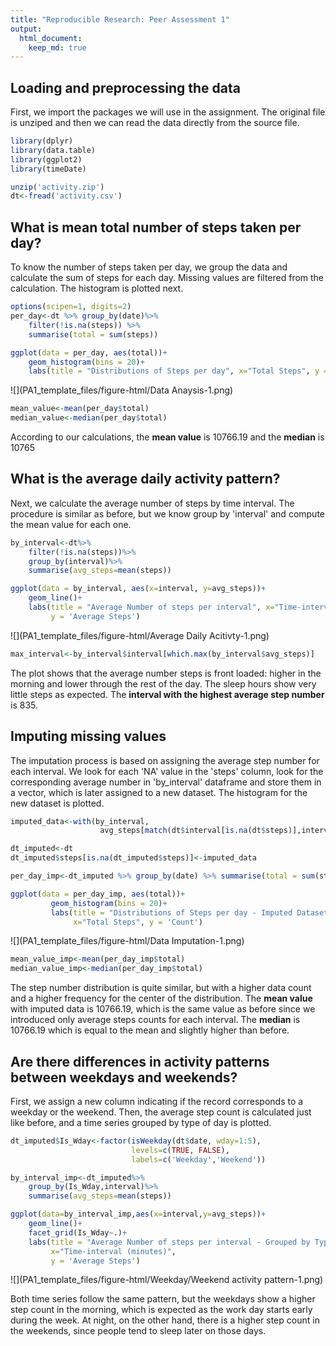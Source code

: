 ```yaml
---
title: "Reproducible Research: Peer Assessment 1"
output: 
  html_document:
    keep_md: true
---
```



## Loading and preprocessing the data

First, we import the packages we will use in the assignment. The original file is unziped and then we can read the data directly from the source file.

```r
library(dplyr)
library(data.table)
library(ggplot2)
library(timeDate)

unzip('activity.zip')
dt<-fread('activity.csv')
```

## What is mean total number of steps taken per day?
To know the number of steps taken per day, we group the data and calculate the sum of steps for each day. Missing values are filtered from the calculation. The histogram is plotted next.



```r
options(scipen=1, digits=2)
per_day<-dt %>% group_by(date)%>% 
    filter(!is.na(steps)) %>% 
    summarise(total = sum(steps))

ggplot(data = per_day, aes(total))+
    geom_histogram(bins = 20)+
    labs(title = "Distributions of Steps per day", x="Total Steps", y = 'Count')
```

![](PA1_template_files/figure-html/Data Anaysis-1.png)<!-- -->

```r
mean_value<-mean(per_day$total)
median_value<-median(per_day$total)
```

According to our calculations, the **mean value** is 10766.19 and the **median** is 10765

## What is the average daily activity pattern?

Next, we calculate the average number of steps by time interval. The procedure is similar as before, but we know group by 'interval' and compute the mean value for each one.

```r
by_interval<-dt%>%
    filter(!is.na(steps))%>%
    group_by(interval)%>%
    summarise(avg_steps=mean(steps))

ggplot(data = by_interval, aes(x=interval, y=avg_steps))+
    geom_line()+
    labs(title = "Average Number of steps per interval", x="Time-interval (minutes)", 
         y = 'Average Steps')
```

![](PA1_template_files/figure-html/Average Daily Acitivty-1.png)<!-- -->

```r
max_interval<-by_interval$interval[which.max(by_interval$avg_steps)]
```

The plot shows that the average number steps is front loaded: higher in the morning and lower through the rest of the day. The sleep hours show very little steps as expected. The **interval with the highest average step number** is 835.

## Imputing missing values
The imputation process is based on assigning the average step number for each interval. We look for each 'NA' value in the 'steps' column, look for the corresponding average number in 'by_interval' dataframe and store them in a vector, which is later assigned to a new dataset. The histogram for the new dataset is plotted.


```r
imputed_data<-with(by_interval,
                    avg_steps[match(dt$interval[is.na(dt$steps)],interval)])

dt_imputed<-dt
dt_imputed$steps[is.na(dt_imputed$steps)]<-imputed_data

per_day_imp<-dt_imputed %>% group_by(date) %>% summarise(total = sum(steps))

ggplot(data = per_day_imp, aes(total))+
         geom_histogram(bins = 20)+
         labs(title = "Distributions of Steps per day - Imputed Dataset", 
              x="Total Steps", y = 'Count')
```

![](PA1_template_files/figure-html/Data Imputation-1.png)<!-- -->

```r
mean_value_imp<-mean(per_day_imp$total)
median_value_imp<-median(per_day_imp$total)
```

The step number distribution is quite similar, but with a higher data count and a higher frequency for the center of the distribution. The **mean value** with imputed data is 10766.19, which is the same value as before since we introduced only average steps counts for each interval. The **median** is 10766.19 which is equal to the mean and slightly higher than before.


## Are there differences in activity patterns between weekdays and weekends?

First, we assign a new column indicating if the record corresponds to a weekday or the weekend. Then, the average step count is calculated just like before, and a time series grouped by type of day is plotted.


```r
dt_imputed$Is_Wday<-factor(isWeekday(dt$date, wday=1:5),
                           levels=c(TRUE, FALSE), 
                           labels=c('Weekday','Weekend')) 

by_interval_imp<-dt_imputed%>%
    group_by(Is_Wday,interval)%>%
    summarise(avg_steps=mean(steps))

ggplot(data=by_interval_imp,aes(x=interval,y=avg_steps))+
    geom_line()+
    facet_grid(Is_Wday~.)+
    labs(title = "Average Number of steps per interval - Grouped by Type of Day",
         x="Time-interval (minutes)", 
         y = 'Average Steps')
```

![](PA1_template_files/figure-html/Weekday/Weekend activity pattern-1.png)<!-- -->

Both time series follow the same pattern, but the weekdays show a higher step count in the morning, which is expected as the work day starts early during the week. At night, on the other hand, there is a higher step count in the weekends, since people tend to sleep later on those days.
